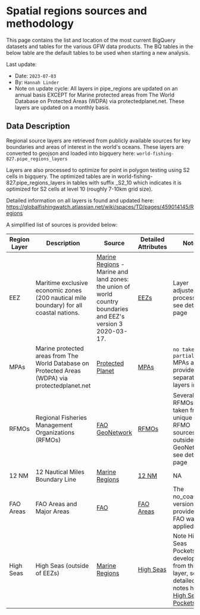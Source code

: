 # Spatial regions sources and methodology

This page contains the list and location of the most current BigQuery datasets and tables for the various GFW data products. The BQ tables in the below table are the default tables to be used when starting a new analysis. 

Last update:
   * Date: `2023-07-03`
   * By: `Hannah Linder`
   * Note on update cycle: All layers in pipe_regions are updated on an annual basis EXCEPT for Marine protected areas from The World Database 
     on Protected Areas (WDPA) via protectedplanet.net. These layers are updated on a monthly basis. 

## Data Description

Regional source layers are retrieved from publicly available sources for key boundaries and areas of interest in the world's oceans. These layers are converted to geojson and loaded into bigquery here: `world-fishing-827.pipe_regions_layers`

Layers are also processed to optimize for point in polygon testing using S2 cells in bigquery.  The optimized tables are in world-fishing-827.pipe_regions_layers in tables with suffix  _S2_10 which indicates it is optimized for S2 cells at level 10 (roughly 7-10km grid size).

Detailed information on all layers is found and updated here: https://globalfishingwatch.atlassian.net/wiki/spaces/TD/pages/459014145/Regions

A simplified list of sources is provided below:

| Region Layer | Description | Source | Detailed Attributes | Notes |
| --- | --- | --- | --- | --- | 
| EEZ | Maritime exclusive economic zones (200 nautical mile boundary) for all coastal nations. | [Marine Regions](https://www.marineregions.org/) - Marine and land zones: the union of world country boundaries and EEZ's version 3 2020-03-17. | [EEZs](https://globalfishingwatch.atlassian.net/wiki/spaces/TD/pages/459014157/EEZ+Boundaries) | Layer adjusted for processing, see detailed page  |
| MPAs | Marine protected areas from The World Database on Protected Areas (WDPA) via protectedplanet.net | [Protected Planet](https://www.protectedplanet.net/en/search-areas?filters[db_type][]=wdpa&filters[is_type][]=marine)| [MPAs](https://globalfishingwatch.atlassian.net/wiki/spaces/TD/pages/459112468/WDPA+Marine+MPAs) | `no take` and `partial` MPAs are provided as separate layers in BQ |
| RFMOs | Regional Fisheries Management Organizations (RFMOs) | [FAO GeoNetwork](https://geonetwork.d4science.org/geonetwork/srv/en/main.home )| [RFMOs](https://globalfishingwatch.atlassian.net/wiki/spaces/TD/pages/459472909/RFMOs) | Several RFMOs taken from unique RFMO sources outside of GeoNetwork, see detailed page |
| 12 NM | 12 Nautical Miles Boundary Line | [Marine Regions](https://www.marineregions.org/downloads.php)| [12 NM](https://globalfishingwatch.atlassian.net/wiki/spaces/TD/pages/459931976/12+NM+Boundary) | NA |
| FAO Areas | FAO Areas and Major Areas | [FAO](https://data.apps.fao.org/map/catalog/srv/eng/catalog.search#/metadata/ac02a460-da52-11dc-9d70-0017f293bd28)| [FAO Areas](https://globalfishingwatch.atlassian.net/wiki/spaces/TD/pages/460292097/FAO+Areas) | The no_coastline version provided by FAO was applied |
| High Seas | High Seas (outside of EEZs) | [Marine Regions](https://www.marineregions.org/downloads.php)| [High Seas](https://globalfishingwatch.atlassian.net/wiki/spaces/TD/pages/461307937/High+Seas) | Note High Seas Pockets are developed from this layer, see detailed notes here [High Seas Pockets](https://globalfishingwatch.atlassian.net/wiki/spaces/TD/pages/481689601/High+Seas+Pockets) |
